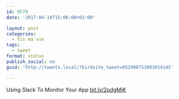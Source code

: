 ```yaml
---
id: 9579
date: '2017-04-14T15:06:00+02:00'

layout: post
categories:
  - Vis ma vie
tags:
  - tweet
format: status
publish_social: no
guid: 'http://tweets.local/?birdsite_tweet=852900753803014145'

---
```


Using Slack To Monitor Your App [bit.ly/2pdgMjK](http://bit.ly/2pdgMjK)